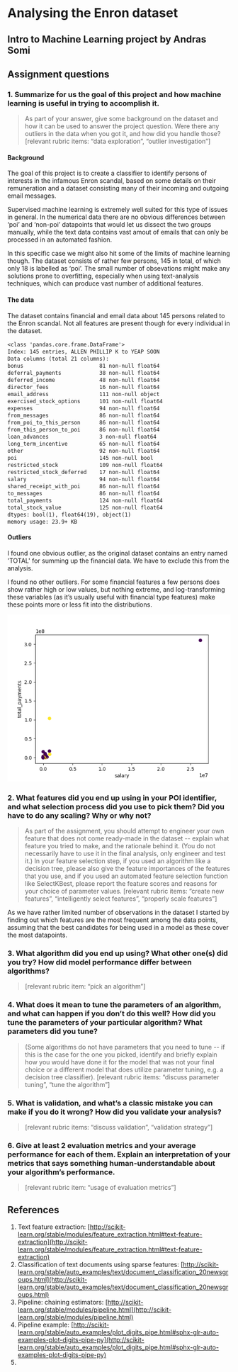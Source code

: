 # Analysing the Enron dataset 
## Intro to Machine Learning project by Andras Somi

## Assignment questions
### 1. Summarize for us the goal of this project and how machine learning is useful in trying to accomplish it.

> As part of your answer, give some background on the dataset and how it can be used to answer the project question. Were there any outliers in the data when you got it, and how did you handle those?  [relevant rubric items: “data exploration”, “outlier investigation”]

#### Background

The goal of this project is to create a classifier to identify persons of interests in the infamous Enron scandal, based on some details on their remuneration and a dataset consisting many of their incoming and outgoing email messages.

Supervised machine learning is extremely well suited for this type of issues in general. In the numerical data there are no obvious differences between ‘poi’ and ‘non-poi’ datapoints that would let us dissect the two groups manually, while the text data contains vast amout of emails that can only be processed in an automated fashion.

In this specific case we might also hit some of the limits of machine learning though. The dataset consists of rather few persons, 145 in total, of which only 18 is labelled as ‘poi’. The small number of obsevations might make any solutions prone to overfitting, especially when using text-analysis techniques, which can produce vast number of additional features.

#### The data

The dataset contains financial and email data about 145 persons related to the Enron scandal. Not all features are present though for every individual in the dataset.

```
<class 'pandas.core.frame.DataFrame'>
Index: 145 entries, ALLEN PHILLIP K to YEAP SOON
Data columns (total 21 columns):
bonus                        81 non-null float64
deferral_payments            38 non-null float64
deferred_income              48 non-null float64
director_fees                16 non-null float64
email_address                111 non-null object
exercised_stock_options      101 non-null float64
expenses                     94 non-null float64
from_messages                86 non-null float64
from_poi_to_this_person      86 non-null float64
from_this_person_to_poi      86 non-null float64
loan_advances                3 non-null float64
long_term_incentive          65 non-null float64
other                        92 non-null float64
poi                          145 non-null bool
restricted_stock             109 non-null float64
restricted_stock_deferred    17 non-null float64
salary                       94 non-null float64
shared_receipt_with_poi      86 non-null float64
to_messages                  86 non-null float64
total_payments               124 non-null float64
total_stock_value            125 non-null float64
dtypes: bool(1), float64(19), object(1)
memory usage: 23.9+ KB
```

#### Outliers

I found one obvious outlier, as the original dataset contains an entry named 'TOTAL' for summing up the financial data. We have to exclude this from the analysis.

I found no other outliers. For some financial features a few persons does show rather high or low values, but nothing extreme, and log-transforming these variables (as it’s usually useful with financial type features) make these points more or less fit into the distributions.

![](Figure_1.png)

### 2. What features did you end up using in your POI identifier, and what selection process did you use to pick them? Did you have to do any scaling? Why or why not? 

> As part of the assignment, you should attempt to engineer your own feature that does not come ready-made in the dataset -- explain what feature you tried to make, and the rationale behind it. (You do not necessarily have to use it in the final analysis, only engineer and test it.) In your feature selection step, if you used an algorithm like a decision tree, please also give the feature importances of the features that you use, and if you used an automated feature selection function like SelectKBest, please report the feature scores and reasons for your choice of parameter values.  [relevant rubric items: “create new features”, “intelligently select features”, “properly scale features”]

As we have rather limited number of observations in the dataset I started by finding out which features are the most frequent among the data points, assuming that the best candidates for being used in a model as these cover the most datapoints.

### 3. What algorithm did you end up using? What other one(s) did you try? How did model performance differ between algorithms?  

> [relevant rubric item: “pick an algorithm”]


### 4. What does it mean to tune the parameters of an algorithm, and what can happen if you don’t do this well?  How did you tune the parameters of your particular algorithm? What parameters did you tune? 

> (Some algorithms do not have parameters that you need to tune -- if this is the case for the one you picked, identify and briefly explain how you would have done it for the model that was not your final choice or a different model that does utilize parameter tuning, e.g. a decision tree classifier).  [relevant rubric items: “discuss parameter tuning”, “tune the algorithm”]

### 5. What is validation, and what’s a classic mistake you can make if you do it wrong? How did you validate your analysis?  
> [relevant rubric items: “discuss validation”, “validation strategy”]

### 6. Give at least 2 evaluation metrics and your average performance for each of them. Explain an interpretation of your metrics that says something human-understandable about your algorithm’s performance. 
> [relevant rubric item: “usage of evaluation metrics”]

## References

1. Text feature extraction: [http://scikit-learn.org/stable/modules/feature_extraction.html#text-feature-extraction](http://scikit-learn.org/stable/modules/feature_extraction.html#text-feature-extraction)
2. Classification of text documents using sparse features: [http://scikit-learn.org/stable/auto_examples/text/document_classification_20newsgroups.html](http://scikit-learn.org/stable/auto_examples/text/document_classification_20newsgroups.html)
3. Pipeline: chaining estimators: [http://scikit-learn.org/stable/modules/pipeline.html](http://scikit-learn.org/stable/modules/pipeline.html)
4. Pipeline example: [http://scikit-learn.org/stable/auto_examples/plot_digits_pipe.html#sphx-glr-auto-examples-plot-digits-pipe-py](http://scikit-learn.org/stable/auto_examples/plot_digits_pipe.html#sphx-glr-auto-examples-plot-digits-pipe-py)
5. 